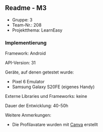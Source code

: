 ## Readme - M3

* Gruppe: 3
* Team-Nr.: 208
* Projektthema: LearnEasy

### Implementierung

Framework: Android

API-Version: 31

Geräte, auf denen getestet wurde:
- Pixel 6 Emulator
- Samsung Galaxy S20FE (eigenes Handy)

Externe Libraries und Frameworks:
keine

Dauer der Entwicklung:
40-50h

Weitere Anmerkungen:
- Die Profilavatare wurden mit [Canva](https://www.canva.com/de_de/) erstellt

